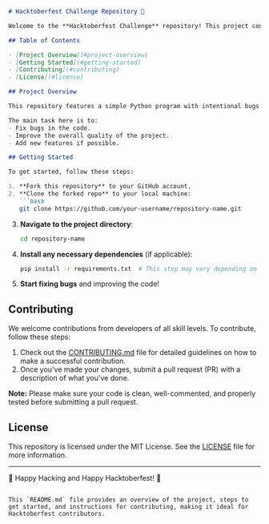 ```markdown
# Hacktoberfest Challenge Repository 🎃

Welcome to the **Hacktoberfest Challenge** repository! This project contains beginner-friendly bugs and challenges for contributors to solve during Hacktoberfest. Your contributions will help improve the codebase while giving you valuable open-source experience.

## Table of Contents

- [Project Overview](#project-overview)
- [Getting Started](#getting-started)
- [Contributing](#contributing)
- [License](#license)

## Project Overview

This repository features a simple Python program with intentional bugs that you can help fix. It’s a great way to get started with open-source contributions and participate in Hacktoberfest.

The main task here is to:
- Fix bugs in the code.
- Improve the overall quality of the project.
- Add new features if possible.

## Getting Started

To get started, follow these steps:

1. **Fork this repository** to your GitHub account.
2. **Clone the forked repo** to your local machine:
   ```bash
   git clone https://github.com/your-username/repository-name.git
   ```
3. **Navigate to the project directory**:
   ```bash
   cd repository-name
   ```
4. **Install any necessary dependencies** (if applicable):
   ```bash
   pip install -r requirements.txt  # This step may vary depending on the project setup.
   ```
5. **Start fixing bugs** and improving the code!

## Contributing

We welcome contributions from developers of all skill levels. To contribute, follow these steps:

1. Check out the [CONTRIBUTING.md](./CONTRIBUTING.md) file for detailed guidelines on how to make a successful contribution.
2. Once you've made your changes, submit a pull request (PR) with a description of what you've done.

**Note:** Please make sure your code is clean, well-commented, and properly tested before submitting a pull request.

## License

This repository is licensed under the MIT License. See the [LICENSE](./LICENSE) file for more information.

---

🎉 Happy Hacking and Happy Hacktoberfest! 🎉
```

This `README.md` file provides an overview of the project, steps to get started, and instructions for contributing, making it ideal for Hacktoberfest contributors.
